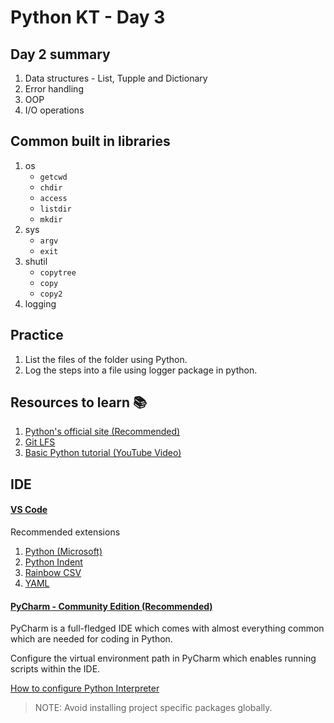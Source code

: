 # Python KT - Day 3

## Day 2 summary

1. Data structures - List, Tupple and Dictionary
2. Error handling
3. OOP
4. I/O operations

## Common built in libraries

1. os
   - `getcwd`
   - `chdir`
   - `access`
   - `listdir`
   - `mkdir`
2. sys
   - `argv`
   - `exit`
3. shutil
   - `copytree`
   - `copy`
   - `copy2`
4. logging

## Practice

1. List the files of the folder using Python.
2. Log the steps into a file using logger package in python.

## Resources to learn 📚

1. [Python's official site (Recommended)](https://docs.python.org/3/library/index.html)
2. [Git LFS](https://github.com/git-lfs/git-lfs)
3. [Basic Python tutorial (YouTube Video)](https://www.youtube.com/watch?v=eWRfhZUzrAc)


## IDE

#### [VS Code](https://code.visualstudio.com/)

Recommended extensions

1. [Python (Microsoft)](https://marketplace.visualstudio.com/items?itemName=ms-python.python)
2. [Python Indent](https://marketplace.visualstudio.com/items?itemName=KevinRose.vsc-python-indent)
3. [Rainbow CSV](https://marketplace.visualstudio.com/items?itemName=mechatroner.rainbow-csv)
4. [YAML](https://marketplace.visualstudio.com/items?itemName=redhat.vscode-yaml)

#### [PyCharm - Community Edition (Recommended)](https://www.jetbrains.com/pycharm/download/#section=windows)

PyCharm is a full-fledged IDE which comes with almost everything common which are needed for coding in Python.

Configure the virtual environment path in PyCharm which enables running scripts within the IDE.

[How to configure Python Interpreter](https://www.jetbrains.com/help/pycharm/configuring-python-interpreter.html)

> NOTE: Avoid installing project specific packages globally.